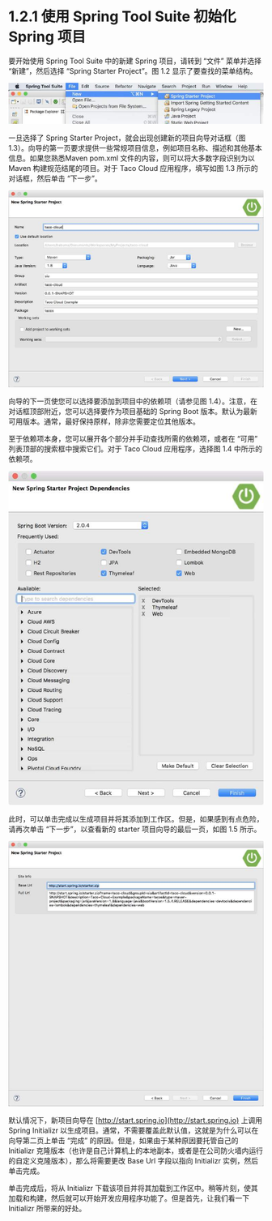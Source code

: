 # 1.2.1 使用 Spring Tool Suite 初始化 Spring 项目

要开始使用 Spring Tool Suite 中的新建 Spring 项目，请转到 “文件” 菜单并选择 “新建”，然后选择 “Spring Starter Project”。图 1.2 显示了要查找的菜单结构。

![&#x56FE; 1.2 &#x4F7F;&#x7528; Spring Tool Suite &#x7684; Initializr &#x521B;&#x5EFA;&#x65B0;&#x9879;&#x76EE;](../../.gitbook/assets/图%201.2%20使用%20Spring%20Tool%20Suite%20的%20Initialzr%20创建新项目.jpg)

一旦选择了 Spring Starter Project，就会出现创建新的项目向导对话框（图1.3）。向导的第一页要求提供一些常规项目信息，例如项目名称、描述和其他基本信息。如果您熟悉Maven pom.xml 文件的内容，则可以将大多数字段识别为以 Maven 构建规范结尾的项目。对于 Taco Cloud 应用程序，填写如图 1.3 所示的对话框，然后单击 “下一步”。

![ &#x56FE; 1.3 &#x586B;&#x5199; Taco Cloud &#x5E94;&#x7528;&#x7A0B;&#x5E8F;&#x9879;&#x76EE;&#x4FE1;&#x606F;](../../.gitbook/assets/tu-1.3-tian-xie-taco-cloud-ying-yong-cheng-xu-xiang-mu-xin-xi.jpg)

向导的下一页使您可以选择要添加到项目中的依赖项（请参见图 1.4）。注意，在对话框顶部附近，您可以选择要作为项目基础的 Spring Boot 版本。默认为最新可用版本。通常，最好保持原样，除非您需要定位其他版本。

至于依赖项本身，您可以展开各个部分并手动查找所需的依赖项，或者在 “可用” 列表顶部的搜索框中搜索它们。对于 Taco Cloud 应用程序，选择图 1.4 中所示的依赖项。

![&#x56FE; 1.4 &#x9009;&#x62E9;&#x4F9D;&#x8D56;](../../.gitbook/assets/tu-1.4-xuan-ze-yi-lai.jpg)

此时，可以单击完成以生成项目并将其添加到工作区。但是，如果感到有点危险，请再次单击 “下一步”，以查看新的 starter 项目向导的最后一页，如图 1.5 所示。

![&#x56FE; 1.5 &#x6307;&#x5B9A;&#x5907;&#x7528; Initializr &#x5730;&#x5740;&#xFF08;&#x53EF;&#x9009;&#xFF09;](../../.gitbook/assets/图%201.5%20指定备用%20Initializr%20地址（可选）.jpg)

默认情况下，新项目向导在 [http://start.spring.io](http://start.spring.io) 上调用 Spring Initializr 以生成项目。通常，不需要覆盖此默认值，这就是为什么可以在向导第二页上单击 “完成” 的原因。但是，如果由于某种原因要托管自己的 Initializr 克隆版本（也许是自己计算机上的本地副本，或者是在公司防火墙内运行的自定义克隆版本），那么将需要更改 Base Url 字段以指向 Initializr 实例，然后单击完成。

单击完成后，将从 Initializr 下载该项目并将其加载到工作区中。稍等片刻，使其加载和构建，然后就可以开始开发应用程序功能了。但是首先，让我们看一下 Initializr 所带来的好处。

